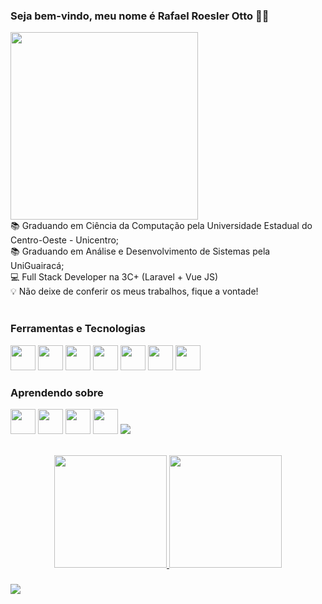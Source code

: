 ### Seja bem-vindo, meu nome é Rafael Roesler Otto 👨‍💻

<img src="https://drive.google.com/uc?id=1BiDTB8lU9fVgDyU7fWFUTHghnbmN0IQb" width="300px">
<br>
📚 Graduando em Ciência da Computação pela Universidade Estadual do Centro-Oeste - Unicentro;
<br>
📚 Graduando em Análise e Desenvolvimento de Sistemas pela UniGuairacá;
<br>
💻 Full Stack Developer na 3C+ (Laravel + Vue JS)
<br>
💡 Não deixe de conferir os meus trabalhos, fique a vontade!
<br>
<br>

### Ferramentas e Tecnologias


<img src="https://cdn.jsdelivr.net/gh/devicons/devicon/icons/c/c-original.svg" width="40" height="40"/> <img src="https://cdn.jsdelivr.net/gh/devicons/devicon/icons/javascript/javascript-original.svg" width="40" height="40"/> <img src="https://cdn.jsdelivr.net/gh/devicons/devicon/icons/java/java-original.svg" width="40" height="40"/> <img src="https://cdn.jsdelivr.net/gh/devicons/devicon/icons/laravel/laravel-plain-wordmark.svg" width="40" height="40"/> <img src="https://cdn.jsdelivr.net/gh/devicons/devicon/icons/git/git-original.svg" width="40" height="40"/> <img src="https://cdn.jsdelivr.net/gh/devicons/devicon/icons/bootstrap/bootstrap-original.svg" width="40" height="40"/> <img src="https://cdn.jsdelivr.net/gh/devicons/devicon/icons/css3/css3-original.svg" width="40" height="40"/>

### Aprendendo sobre

<img src="https://cdn.jsdelivr.net/gh/devicons/devicon/icons/cplusplus/cplusplus-original.svg" width="40" height="40"/> <img src="https://cdn.jsdelivr.net/gh/devicons/devicon/icons/python/python-original.svg" width="40" height="40"/> <img src="https://cdn.jsdelivr.net/gh/devicons/devicon/icons/linux/linux-original.svg" width="40" height="40"/> <img src="https://cdn.jsdelivr.net/gh/devicons/devicon/icons/vuejs/vuejs-original.svg" width="40" height="40"/> <img src="https://cdn.jsdelivr.net/gh/devicons/devicon/icons/nodejs/nodejs-original.svg" />
          
<br>
<div align="center">
 <a href="https://github.com/rafaelrotto">
<img height="180em" src="https://github-readme-stats.vercel.app/api?username=rafaelrotto&show_icons=true&theme=radical&include_all_commits=true&count_private=true"/>
<img height="180em" src="https://github-readme-stats.vercel.app/api/top-langs/?username=rafaelrotto&layout=compact&langs_count=7&theme=radical"/>
</div>

###

<div>
<a href="https://www.linkedin.com/in/rafael-roesler-otto-6a7892133/" target="_blank"><img src="https://img.shields.io/badge/-LinkedIn-%230077B5?style=for-the-badge&logo=linkedin&logoColor=white" target="_blank"></a> 
</div>
